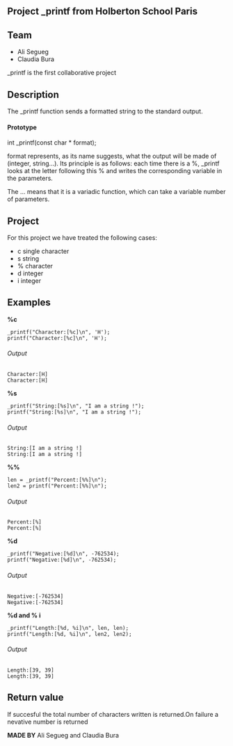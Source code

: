 ## Project _printf from Holberton School Paris

## Team

* Ali Segueg
* Claudia Bura

_printf is the first collaborative project

## Description
The _printf function sends a formatted string to the standard output.

#### Prototype
int _printf(const char * format);

format represents, as its name suggests, what the output will be made of
(integer, string...). Its principle is as follows: each time there is a %,
_printf looks at the letter following this % and writes the corresponding
variable in the parameters.

The ... means that it is a variadic function, which can take a variable
number of parameters.

## Project
For this project we have treated the following cases:

* c single character
* s string
* % character
* d integer
* i integer

## Examples
**%c**
```
_printf("Character:[%c]\n", 'H');
printf("Character:[%c]\n", 'H');
```
###### Output
```
Character:[H]
Character:[H]
```
**%s**
```
_printf("String:[%s]\n", "I am a string !");
printf("String:[%s]\n", "I am a string !");
```
###### Output
```
String:[I am a string !]
String:[I am a string !]
```
**%%**
```
len = _printf("Percent:[%%]\n");
len2 = printf("Percent:[%%]\n");

```
###### Output
```
Percent:[%]
Percent:[%]
```
**%d**
```
_printf("Negative:[%d]\n", -762534);
printf("Negative:[%d]\n", -762534);
```
###### Output
```
Negative:[-762534]
Negative:[-762534]
```
**%d and % i**
```
_printf("Length:[%d, %i]\n", len, len);
printf("Length:[%d, %i]\n", len2, len2);
```
###### Output
```
Length:[39, 39]
Length:[39, 39]
```
## Return value
If succesful the total number of characters written is returned.On
failure a nevative number is returned


**MADE BY**
Ali Segueg and Claudia Bura
